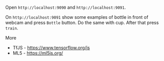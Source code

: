 Open `http://localhost:9090` and `http://localhost:9091`.

On `http://localhost:9091` show some examples of bottle in front of webcam and press `Bottle` button. Do the same with cup. After that press `train`.

More

* TfJS - https://www.tensorflow.org/js
* ML5 - https://ml5js.org/
